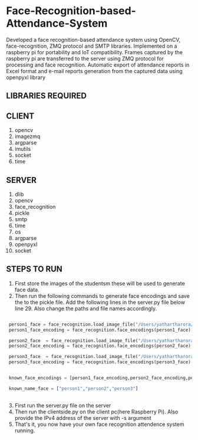 # Face-Recognition-based-Attendance-System

Developed a face recognition-based attendance system using OpenCV, face-recognition, ZMQ protocol and SMTP libraries.
Implemented on a raspberry pi for portability and IoT compatibility. Frames captured by the raspberry pi are transferred to the server using ZMQ protocol for processing and face recognition.
Automatic export of attendance reports in Excel format and e-mail reports generation from the captured data using openpyxl library

## LIBRARIES REQUIRED

## CLIENT
1. opencv
2. imagezmq
3. argparse
4. imutils
5. socket
6. time

## SERVER
1. dlib
2. opencv
3. face_recognition
4. pickle
5. smtp
6. time
7. os
8. argparse
9. openpyxl
10. socket


## STEPS TO RUN

1. First store the images of the studentsm these will be used to generate face data.
2. Then run the following commands to generate face encodings and save the to the pickle file. Add the following lines in the server.py file below line 29. Also change the paths and file names accordingly.
```python

 person1_face = face_recognition.load_image_file("/Users/yathartharora/Downloads/yatharth.jpg")
 person1_face_encoding = face_recognition.face_encodings(person1_face)[0];

 person2_face  = face_recognition.load_image_file("/Users/yathartharora/Downloads/rohan.jpg")
 person2_face_encoding = face_recognition.face_encodings(person2_face)[0];

 person3_face  = face_recognition.load_image_file("/Users/yathartharora/Downloads/milind.jpg")
 person3_face_encoding = face_recognition.face_encodings(person3_face)[0];


 known_face_encodings = [person1_face_encoding,person2_face_encoding,person3_face_encoding]

 known_name_face = ["person1","person2","person3"]
 
```

3. First run the server.py file on the server
4. Then run the clientside.py on the client pc(here Raspberry Pi). Also provide the IPv4 address of the server with -s argument
5. That's it, you now have your own face recognition attendence system running. 
